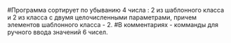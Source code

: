 #Программа сортирует по убыванию 4 числа : 2 из шаблонного класса и 2 из класса с двумя целочисленными параметрами, причем элементов шаблонного класса - 2.
#В комментариях - комманды для ручного ввода значений 6 чисел.
